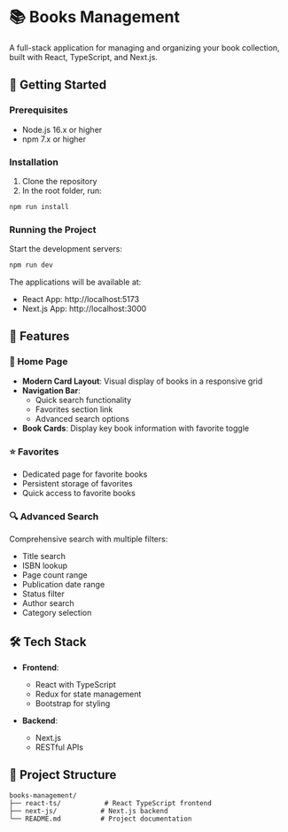 # 📚 Books Management

A full-stack application for managing and organizing your book collection, built with React, TypeScript, and Next.js.

## 🚀 Getting Started

### Prerequisites
- Node.js 16.x or higher
- npm 7.x or higher

### Installation

1. Clone the repository
2. In the root folder, run:
```bash
npm run install
```

### Running the Project

Start the development servers:
```bash
npm run dev
```

The applications will be available at:
- React App: http://localhost:5173
- Next.js App: http://localhost:3000

## 🎯 Features

### 📱 Home Page
- **Modern Card Layout**: Visual display of books in a responsive grid
- **Navigation Bar**:
  - Quick search functionality
  - Favorites section link
  - Advanced search options
- **Book Cards**: Display key book information with favorite toggle

### ⭐ Favorites
- Dedicated page for favorite books
- Persistent storage of favorites
- Quick access to favorite books

### 🔍 Advanced Search
Comprehensive search with multiple filters:
- Title search
- ISBN lookup
- Page count range
- Publication date range
- Status filter
- Author search
- Category selection

## 🛠️ Tech Stack

- **Frontend**:
  - React with TypeScript
  - Redux for state management
  - Bootstrap for styling
  
- **Backend**:
  - Next.js
  - RESTful APIs

## 📖 Project Structure

```
books-management/
├── react-ts/           # React TypeScript frontend
├── next-js/           # Next.js backend
└── README.md          # Project documentation
```
